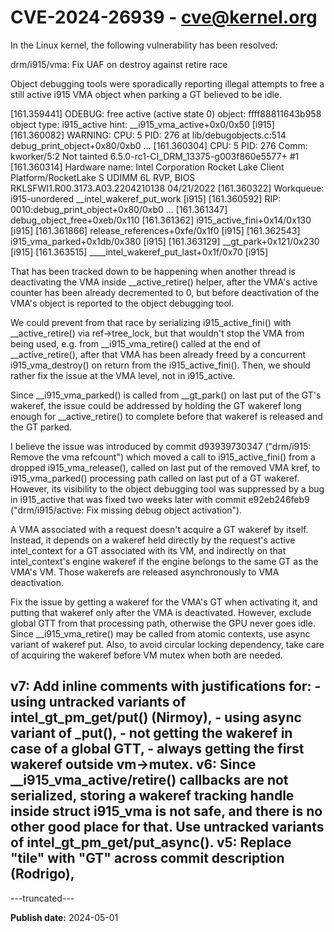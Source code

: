 # CVE-2024-26939 - cve@kernel.org

In the Linux kernel, the following vulnerability has been resolved:

drm/i915/vma: Fix UAF on destroy against retire race

Object debugging tools were sporadically reporting illegal attempts to
free a still active i915 VMA object when parking a GT believed to be idle.

[161.359441] ODEBUG: free active (active state 0) object: ffff88811643b958 object type: i915_active hint: __i915_vma_active+0x0/0x50 [i915]
[161.360082] WARNING: CPU: 5 PID: 276 at lib/debugobjects.c:514 debug_print_object+0x80/0xb0
...
[161.360304] CPU: 5 PID: 276 Comm: kworker/5:2 Not tainted 6.5.0-rc1-CI_DRM_13375-g003f860e5577+ #1
[161.360314] Hardware name: Intel Corporation Rocket Lake Client Platform/RocketLake S UDIMM 6L RVP, BIOS RKLSFWI1.R00.3173.A03.2204210138 04/21/2022
[161.360322] Workqueue: i915-unordered __intel_wakeref_put_work [i915]
[161.360592] RIP: 0010:debug_print_object+0x80/0xb0
...
[161.361347] debug_object_free+0xeb/0x110
[161.361362] i915_active_fini+0x14/0x130 [i915]
[161.361866] release_references+0xfe/0x1f0 [i915]
[161.362543] i915_vma_parked+0x1db/0x380 [i915]
[161.363129] __gt_park+0x121/0x230 [i915]
[161.363515] ____intel_wakeref_put_last+0x1f/0x70 [i915]

That has been tracked down to be happening when another thread is
deactivating the VMA inside __active_retire() helper, after the VMA's
active counter has been already decremented to 0, but before deactivation
of the VMA's object is reported to the object debugging tool.

We could prevent from that race by serializing i915_active_fini() with
__active_retire() via ref->tree_lock, but that wouldn't stop the VMA from
being used, e.g. from __i915_vma_retire() called at the end of
__active_retire(), after that VMA has been already freed by a concurrent
i915_vma_destroy() on return from the i915_active_fini().  Then, we should
rather fix the issue at the VMA level, not in i915_active.

Since __i915_vma_parked() is called from __gt_park() on last put of the
GT's wakeref, the issue could be addressed by holding the GT wakeref long
enough for __active_retire() to complete before that wakeref is released
and the GT parked.

I believe the issue was introduced by commit d93939730347 ("drm/i915:
Remove the vma refcount") which moved a call to i915_active_fini() from
a dropped i915_vma_release(), called on last put of the removed VMA kref,
to i915_vma_parked() processing path called on last put of a GT wakeref.
However, its visibility to the object debugging tool was suppressed by a
bug in i915_active that was fixed two weeks later with commit e92eb246feb9
("drm/i915/active: Fix missing debug object activation").

A VMA associated with a request doesn't acquire a GT wakeref by itself.
Instead, it depends on a wakeref held directly by the request's active
intel_context for a GT associated with its VM, and indirectly on that
intel_context's engine wakeref if the engine belongs to the same GT as the
VMA's VM.  Those wakerefs are released asynchronously to VMA deactivation.

Fix the issue by getting a wakeref for the VMA's GT when activating it,
and putting that wakeref only after the VMA is deactivated.  However,
exclude global GTT from that processing path, otherwise the GPU never goes
idle.  Since __i915_vma_retire() may be called from atomic contexts, use
async variant of wakeref put.  Also, to avoid circular locking dependency,
take care of acquiring the wakeref before VM mutex when both are needed.

v7: Add inline comments with justifications for:
    - using untracked variants of intel_gt_pm_get/put() (Nirmoy),
    - using async variant of _put(),
    - not getting the wakeref in case of a global GTT,
    - always getting the first wakeref outside vm->mutex.
v6: Since __i915_vma_active/retire() callbacks are not serialized, storing
    a wakeref tracking handle inside struct i915_vma is not safe, and
    there is no other good place for that.  Use untracked variants of
    intel_gt_pm_get/put_async().
v5: Replace "tile" with "GT" across commit description (Rodrigo),
  - 
---truncated---

**Publish date:** 2024-05-01

